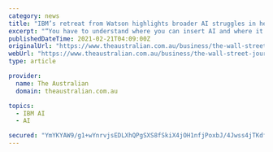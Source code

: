 ```yaml
---
category: news
title: "IBM’s retreat from Watson highlights broader AI struggles in health"
excerpt: "“You have to understand where you can insert AI and where it can be helpful” without slowing things down in the clinic. IBM’s Watson in use in an oncology department. For IBM, the retreat ..."
publishedDateTime: 2021-02-21T04:09:00Z
originalUrl: "https://www.theaustralian.com.au/business/the-wall-street-journal/ibms-retreat-from-watson-highlights-broader-ai-struggles-in-health/news-story/635829e0b4f5e4511f137967960bac48"
webUrl: "https://www.theaustralian.com.au/business/the-wall-street-journal/ibms-retreat-from-watson-highlights-broader-ai-struggles-in-health/news-story/635829e0b4f5e4511f137967960bac48"
type: article

provider:
  name: The Australian
  domain: theaustralian.com.au

topics:
  - IBM AI
  - AI

secured: "YmYKYAW9/g1+wYnrvjsEDLXhQPgSXS8fSkiX4jOH1nfjPoxbJ/4Jwss4jTKdfT/LbwjkGt2l84Sj0jWEkHHWbRoKsDXbewemuGGftbkYYIvWSs+/ty7ijL8ftFuDTwzdhvG/SKxCim8h2HWL+RAdZRFPZiR6Sdekhd9dcpEbtuR+bP03LAc03EbztE8pjrHUVy8W+RVjOPnwfdYcCJf211L1PUxDsEI1K3zktyi65THpzVsTsfGC1WfgvrHTmmFj5PSN2cxLHWaJUVhCtez0YBk0n3c7uqgs7TxRPF0PSaF7Rdj6vSaQOqWwzUgSosZ+YkAJaYB5y7pRnBm7E/XfJ2s4rMSubZ/wzREB/sunmPc=;1mURx57Z+NNsA3NB597KMQ=="
---
```


